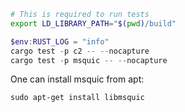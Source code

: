 
```sh
# This is required to run tests
export LD_LIBRARY_PATH="$(pwd)/build"
```

```ps1
$env:RUST_LOG = "info"
cargo test -p c2 -- --nocapture
cargo test -p msquic -- --nocapture
```

One can install msquic from apt:
```
sudo apt-get install libmsquic
```